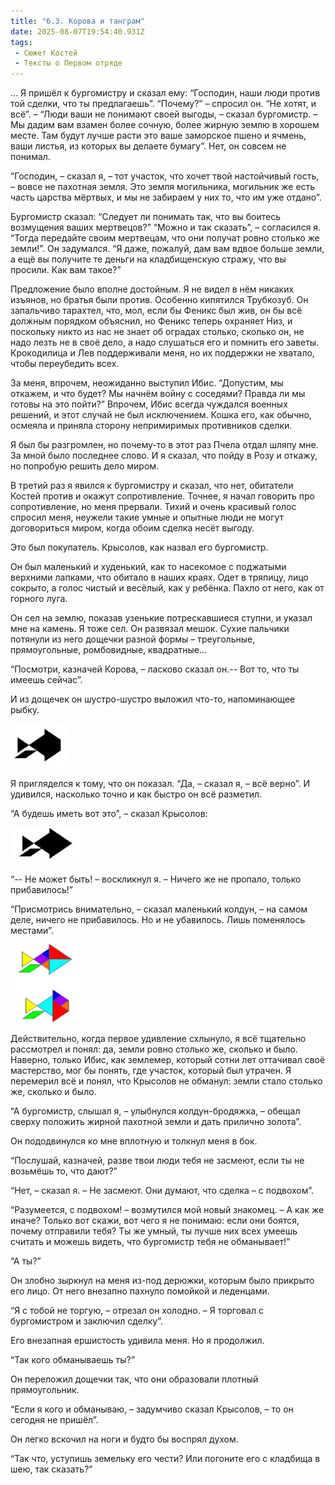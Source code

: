 ```yaml
---
title: "6.3. Корова и танграм"
date: 2025-08-07T19:54:40.931Z
tags:
 - Сюжет Костей
 - Тексты о Первом отряде
---
```


… Я пришёл к бургомистру и сказал ему: “Господин, наши люди против той
сделки, что ты предлагаешь”. “Почему?” – спросил он. “Не хотят, и всё”.
– “Люди ваши не понимают своей выгоды, – сказал бургомистр. – Мы дадим
вам взамен более сочную, более жирную землю в хорошем месте. Там будут
лучше расти это ваше заморское пшено и ячмень, ваши листья, из которых
вы делаете бумагу”. Нет, он совсем не понимал.

“Господин, – сказал я, – тот участок, что хочет твой настойчивый гость,
– вовсе не пахотная земля. Это земля могильника, могильник же есть часть
царства мёртвых, и мы не забираем у них то, что им уже отдано”.

Бургомистр сказал: “Следует ли понимать так, что вы боитесь возмущения
ваших мертвецов?” “Можно и так сказать”, – согласился я. “Тогда
передайте своим мертвецам, что они получат ровно столько же земли!”. Он
задумался. “Я даже, пожалуй, дам вам вдвое больше земли, а ещё вы
получите те деньги на кладбищенскую стражу, что вы просили. Как вам
такое?”

Предложение было вполне достойным. Я не видел в нём никаких изъянов, но
братья были против. Особенно кипятился Трубкозуб. Он запальчиво
тарахтел, что, мол, если бы Феникс был жив, он бы всё должным порядком
объяснил, но Феникс теперь охраняет Низ, и поскольку никто из нас не
знает об оградах столько, сколько он, не надо лезть не в своё дело, а
надо слушаться его и помнить его заветы. Крокодилица и Лев поддерживали
меня, но их поддержки не хватало, чтобы переубедить всех.

За меня, впрочем, неожиданно выступил Ибис. “Допустим, мы откажем, и что
будет? Мы начнём войну с соседями? Правда ли мы готовы на это пойти?”
Впрочем, Ибис всегда чуждался военных решений, и этот случай не был
исключением. Кошка его, как обычно, осмеяла и приняла сторону
непримиримых противников сделки.

Я был бы разгромлен, но почему-то в этот раз Пчела отдал шляпу мне. За
мной было последнее слово. И я сказал, что пойду в Розу и откажу, но
попробую решить дело миром.

В третий раз я явился к бургомистру и сказал, что нет, обитатели Костей
против и окажут сопротивление. Точнее, я начал говорить про
сопротивление, но меня прервали. Тихий и очень красивый голос спросил
меня, неужели такие умные и опытные люди не могут договориться миром,
когда обоим сделка несёт выгоду.

Это был покупатель. Крысолов, как назвал его бургомистр.

Он был маленький и худенький, как то насекомое с поджатыми верхними
лапками, что обитало в наших краях. Одет в тряпицу, лицо сокрыто, а
голос чистый и весёлый, как у ребёнка. Пахло от него, как от горного
луга.

Он сел на землю, показав узенькие потрескавшиеся ступни, и указал мне на
камень. Я тоже сел. Он развязал мешок. Сухие пальчики потянули из него
дощечки разной формы – треугольные, прямоугольные, ромбовидные,
квадратные…

“Посмотри, казначей Корова, – ласково сказал он.-- Вот то, что ты имеешь
сейчас”.

И из дощечек он шустро-шустро выложил что-то, напоминающее рыбку.

<img src="source/_posts/Сюжет Костей/Тексты о Первом отряде/attachments/6.3. Корова и танграм/media/image3.png" style="width:0.9375in;height:0.72917in" />

Я пригляделся к тому, что он показал. “Да, – сказал я, – всё верно”. И
удивился, насколько точно и как быстро он всё разметил.

“А будешь иметь вот это”, – сказал Крысолов:

<img src="source/_posts/Сюжет Костей/Тексты о Первом отряде/attachments/6.3. Корова и танграм/media/image1.png" style="width:1.15625in;height:0.59375in" />

“-- Не может быть! – воскликнул я. – Ничего же не пропало, только
прибавилось!”

“Присмотрись внимательно, – сказал маленький колдун, – на самом деле,
ничего не прибавилось. Но и не убавилось. Лишь поменялось местами”.

<img src="source/_posts/Сюжет Костей/Тексты о Первом отряде/attachments/6.3. Корова и танграм/media/image2.png" style="width:1.1875in;height:1.30208in" />

Действительно, когда первое удивление схлынуло, я всё тщательно
рассмотрел и понял: да, земли ровно столько же, сколько и было. Наверно,
только Ибис, как землемер, который сотни лет оттачивал своё мастерство,
мог бы понять, где участок, который был утрачен. Я перемерил всё и
понял, что Крысолов не обманул: земли стало столько же, сколько и было.

“А бургомистр, слышал я, – улыбнулся колдун-бродяжка, – обещал сверху
положить жирной пахотной земли и дать прилично золота”.

Он пододвинулся ко мне вплотную и толкнул меня в бок.

“Послушай, казначей, разве твои люди тебя не засмеют, если ты не
возьмёшь то, что дают?”

“Нет, – сказал я. – Не засмеют. Они думают, что сделка – с подвохом”.

“Разумеется, с подвохом! – возмутился мой новый знакомец. – А как же
иначе? Только вот скажи, вот чего я не понимаю: если они боятся, почему
отправили тебя? Ты же умный, ты лучше них всех умеешь считать и можешь
видеть, что бургомистр тебя не обманывает!”

“А ты?”

Он злобно зыркнул на меня из-под дерюжки, которым было прикрыто его
лицо. От него внезапно пахнуло помойкой и леденцами.

“Я с тобой не торгую, – отрезал он холодно. – Я торговал с бургомистром
и заключил сделку”.

Его внезапная ершистость удивила меня. Но я продолжил.

“Так кого обманываешь ты?”

Он переложил дощечки так, что они образовали плотный прямоугольник.

“Если я кого и обманываю, – задумчиво сказал Крысолов, – то он сегодня
не пришёл”.

Он легко вскочил на ноги и будто бы воспрял духом.

“Так что, уступишь земельку его чести? Или погоните его с кладбища в
шею, так сказать?”
